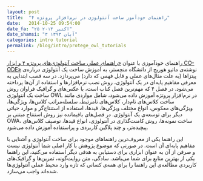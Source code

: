 ```yaml
---
layout: post
title:  "راهنمای خودآموز ساخت آنتولوژی در نرم‌افزار پروتژه ۴"
date:   2014-10-25 09:54:00
date_fa: "۲۵ اکتبر ۲۰۱۴"
date_shamsi: "۳ آبان ۱۳۹۳"
categories: intro tutorial
permalink: /blog/intro/protege_owl_tutorials
---
```


راهنمای خودآموزی با عنوان [«راهنمای عملیِ ساخت آنتولوژی‌های پروتژه ۴ و ابزار CO-ODE»](http://owl.cs.manchester.ac.uk/publications/talks-and-tutorials/protg-owl-tutorial/) نوشته‌ی ماتیو هوریج از دانشگاه منچستر، به آموزش ساخت یک آنتولوژی درباره‌ی پیتزاها (به علت مثال‌های عملی و قابل فهمی که دارد) می‌پردازد. در سه فصب ابتدایی به معرفی مفاهیم پایه‌ای در یک آنتولوژی، روش نصب نرم‌افزارها و استفاده از آن‌ها پرداخته می‌شود. در فصل ۴ که مهم‌ترین فصل کتاب است، با عکس‌های  و گرافیک فراوان روش ساخت یک آنتولوژی OWL در نرم‌افزار پروتژه آموزش داده می‌شود، شامل مواردی مانند ساخت کلاس‌های نام‌دار، کلاس‌های  نامرتبط، سلسله‌مراتب کلاس‌ها، ویژگی‌ها، ویژگی‌های معکوس، انواع مختلف ویژگی‌ها، قیدها، استفاده از استنتاج‌گر و  موارد حیاتی دیگر برای توسعه‌ی یک آنتولوژی. در فصل‌های باقیمانده نیز روش استنتاج  مبتنی بر OWA، ساخت نمونه‌ها، روش کامنت‌گذاری در آنتولوژی، انواع قید‌ها، توصیف کلاس‌های پیچیده‌تر، و چند پلاگین کاربردی و پراستفاده آموزش داده می‌شود.

این راهنما یکی از معروف‌ترین راهنماهای موجود برای ساخت آنتولوژی و آشنایی با مفاهیم پایه‌ای آن است. در صورتی که موضوع پژوهش یا کار اصلی شما آنتولوژی نیست و صرفن از آن به عنوان ابزاری برای دستیابی به هدفی دیگر استفاده می‌کنید، این راهنما یکی از  بهترین منابع برای شما می‌باشد. سادگی، متن روایت‌گونه، تمرین‌ها و گرافیک‌های کاربردی مطالعه‌ی این راهنما را برای همه‌ی کسانی که تازه وارد محیط عملی آنتولوژی‌ها شده‌اند واجب می‌سازد.
